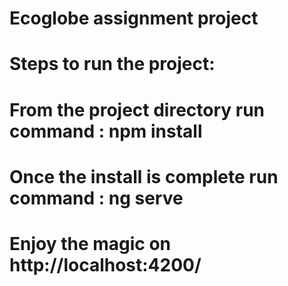 # Ecoglobe assignment project

# Steps to run the project:
# From the project directory run command : npm install
# Once the install is complete run command : ng serve
# Enjoy the magic on http://localhost:4200/
